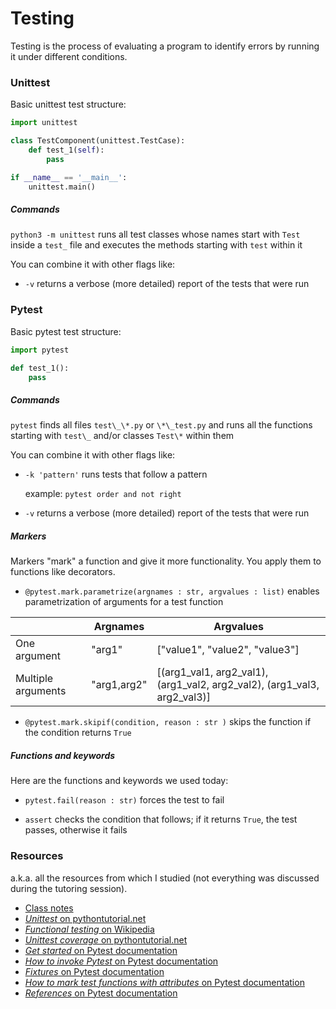 # Testing

Testing is the process of evaluating a program to identify errors by running it under different conditions.

### Unittest

Basic unittest test structure:

```python {"id":"01J06F3GCBA2NYBA478A3X70NZ"}
import unittest

class TestComponent(unittest.TestCase):
    def test_1(self):
        pass

if __name__ == '__main__':
    unittest.main()
```

##### Commands

`python3 -m unittest` runs all test classes whose names start with `Test` inside a `test_` file and executes the methods starting with `test` within it

You can combine it with other flags like:

- `-v` returns a verbose (more detailed) report of the tests that were run

### Pytest

Basic pytest test structure:

```python {"id":"01J06FA587V4VFM6RY4V18E606"}
import pytest

def test_1():
    pass
```

##### Commands

`pytest` finds all files `test\_\*.py` or `\*\_test.py` and runs all the functions starting with `test\_` and/or classes `Test\*` within them

You can combine it with other flags like:

- `-k 'pattern'` runs tests that follow a pattern
    
    example: `pytest order and not right`

- `-v` returns a verbose (more detailed) report of the tests that were run

##### Markers

Markers "mark" a function and give it more functionality. You apply them to functions like decorators.

- `@pytest.mark.parametrize(argnames : str, argvalues : list)` enables parametrization of arguments for a test function

|| Argnames | Argvalues |
| --- | --- | --- |
| One argument | "arg1" | \["value1", "value2", "value3"\] |
| Multiple arguments | "arg1,arg2" | \[(arg1_val1, arg2_val1), (arg1_val2, arg2_val2), (arg1_val3, arg2_val3)\] |

- `@pytest.mark.skipif(condition, reason : str )` skips the function if the condition returns `True`

##### Functions and keywords

Here are the functions and keywords we used today:

- `pytest.fail(reason : str)` forces the test to fail

- `assert` checks the condition that follows; if it returns `True`, the test passes, otherwise it fails

### Resources

a.k.a. all the resources from which I studied (not everything was discussed during the tutoring session).

- [Class notes](https://github.com/fbw-p24-e01-assignments/live_code/tree/main/PYTHON/2.14_TESTING)
- [_Unittest_ on pythontutorial.net](https://www.pythontutorial.net/python-unit-testing/python-unittest/)
- [_Functional testing_ on Wikipedia](https://en.wikipedia.org/wiki/Functional_testing)
- [_Unittest coverage_ on pythontutorial.net](https://www.pythontutorial.net/python-unit-testing/python-unittest-coverage/)
- [_Get started_ on Pytest documentation](https://docs.pytest.org/en/stable/getting-started.html)
- [_How to invoke Pytest_ on Pytest documentation](https://docs.pytest.org/en/stable/how-to/usage.html)
- [_Fixtures_ on Pytest documentation](https://docs.pytest.org/en/stable/how-to/fixtures.html)
- [_How to mark test functions with attributes_ on Pytest documentation](https://docs.pytest.org/en/stable/how-to/mark.html)
- [_References_ on Pytest documentation](https://docs.pytest.org/en/stable/reference/reference.html)